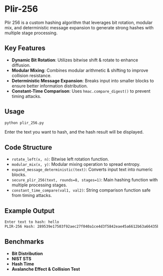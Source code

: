 # Plir-256
Plir 256 is a custom hashing algorithm that leverages bit rotation, modular mix, and deterministic message expansion to generate strong hashes with multiple stage processing.

## Key Features
- **Dynamic Bit Rotation**: Utilizes bitwise shift & rotate to enhance diffusion.
- **Modular Mixing**: Combines modular arithmetic & shifting to improve collision resistance.
- **Deterministic Message Expansion**: Breaks input into smaller blocks to ensure better information distribution.
- **Constant-Time Comparison**: Uses `hmac.compare_digest()` to prevent timing attacks.

## Usage
```bash
python plir_256.py
```
Enter the text you want to hash, and the hash result will be displayed.

## Code Structure
- `rotate_left(x, n)`: Bitwise left rotation function.
- `modular_mix(x, y)`: Modular mixing operation to spread entropy.
- `expand_message_deterministic(text)`: Converts input text into numeric blocks.
- `secure_plir_256(text, rounds=8, stages=1)`: Main hashing function with multiple processing stages.
- `constant_time_compare(val1, val2)`: String comparison function safe from timing attacks.

## Example Output
```bash
Enter text to hash: hello
PLIR-256 Hash: 289539e17503f92aec27f040a1ce4d3f5842eae45a6612b63a66435b49023a49
```
## Benchmarks
- **Bit Distribution**
- **NIST STS**
- **Hash Time**
- **Avalanche Effect & Collision Test**
